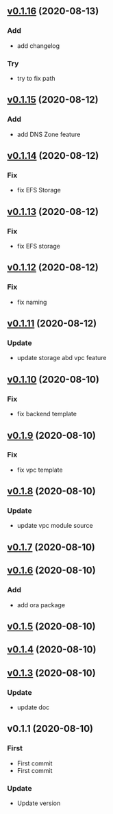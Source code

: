 
<a name="v0.1.16"></a>
## [v0.1.16](https://github.com/recarnot/awstfy_cli/compare/v0.1.15...v0.1.16) (2020-08-13)

### Add

* add changelog

### Try

* try to fix path


<a name="v0.1.15"></a>
## [v0.1.15](https://github.com/recarnot/awstfy_cli/compare/v0.1.14...v0.1.15) (2020-08-12)

### Add

* add DNS Zone feature


<a name="v0.1.14"></a>
## [v0.1.14](https://github.com/recarnot/awstfy_cli/compare/v0.1.13...v0.1.14) (2020-08-12)

### Fix

* fix EFS Storage


<a name="v0.1.13"></a>
## [v0.1.13](https://github.com/recarnot/awstfy_cli/compare/v0.1.12...v0.1.13) (2020-08-12)

### Fix

* fix EFS storage


<a name="v0.1.12"></a>
## [v0.1.12](https://github.com/recarnot/awstfy_cli/compare/v0.1.11...v0.1.12) (2020-08-12)

### Fix

* fix naming


<a name="v0.1.11"></a>
## [v0.1.11](https://github.com/recarnot/awstfy_cli/compare/v0.1.10...v0.1.11) (2020-08-12)

### Update

* update storage abd vpc feature


<a name="v0.1.10"></a>
## [v0.1.10](https://github.com/recarnot/awstfy_cli/compare/v0.1.9...v0.1.10) (2020-08-10)

### Fix

* fix backend template


<a name="v0.1.9"></a>
## [v0.1.9](https://github.com/recarnot/awstfy_cli/compare/v0.1.8...v0.1.9) (2020-08-10)

### Fix

* fix vpc template


<a name="v0.1.8"></a>
## [v0.1.8](https://github.com/recarnot/awstfy_cli/compare/v0.1.7...v0.1.8) (2020-08-10)

### Update

* update vpc module source


<a name="v0.1.7"></a>
## [v0.1.7](https://github.com/recarnot/awstfy_cli/compare/v0.1.6...v0.1.7) (2020-08-10)


<a name="v0.1.6"></a>
## [v0.1.6](https://github.com/recarnot/awstfy_cli/compare/v0.1.5...v0.1.6) (2020-08-10)

### Add

* add ora package


<a name="v0.1.5"></a>
## [v0.1.5](https://github.com/recarnot/awstfy_cli/compare/v0.1.4...v0.1.5) (2020-08-10)


<a name="v0.1.4"></a>
## [v0.1.4](https://github.com/recarnot/awstfy_cli/compare/v0.1.3...v0.1.4) (2020-08-10)


<a name="v0.1.3"></a>
## [v0.1.3](https://github.com/recarnot/awstfy_cli/compare/v0.1.1...v0.1.3) (2020-08-10)

### Update

* update doc


<a name="v0.1.1"></a>
## v0.1.1 (2020-08-10)

### First

* First commit
* First commit

### Update

* Update version

